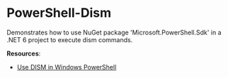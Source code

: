 # PowerShell-Dism
Demonstrates how to use NuGet package 'Microsoft.PowerShell.Sdk' in a .NET 6 project to execute dism commands. 

**Resources**:

- [Use DISM in Windows PowerShell](https://learn.microsoft.com/en-us/windows-hardware/manufacture/desktop/use-dism-in-windows-powershell-s14?view=windows-11)
